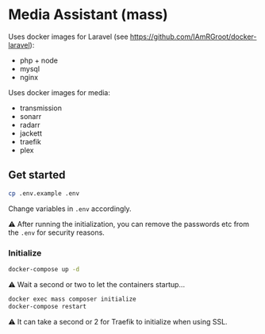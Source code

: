 # Media Assistant (mass)

Uses docker images for Laravel (see https://github.com/IAmRGroot/docker-laravel):
* php + node
* mysql
* nginx

Uses docker images for media:
* transmission
* sonarr
* radarr
* jackett
* traefik
* plex

## Get started

```bash
cp .env.example .env
```

Change variables in `.env` accordingly.

:warning: After running the initialization, you can remove the passwords etc from the `.env` for security reasons.

### Initialize

```bash
docker-compose up -d
```

:warning: Wait a second or two to let the containers startup...

```bash
docker exec mass composer initialize
docker-compose restart
```

:warning: It can take a second or 2 for Traefik to initialize when using SSL.
